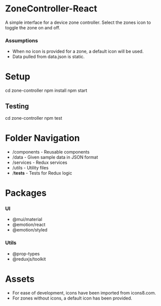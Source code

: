 # ZoneController-React
A simple interface for a device zone controller.
Select the zones icon to toggle the zone on and off.

### Assumptions

- When no icon is provided for a zone, a default icon will be used.
- Data pulled from data.json is static.

# Setup

cd zone-controller
npm install
npm start


## Testing

cd zone-controller
npm test

# Folder Navigation

- /components - Reusable components
- /data - Given sample data in JSON format
- /services - Redux services
- /utils - Utility files
- /__tests__ - Tests for Redux logic

# Packages

### UI

- @mui/material
- @emotion/react
- @emotion/styled

### Utils
- @prop-types
- @reduxjs/toolkit

# Assets

- For ease of development, icons have been imported from icons8.com.
- For zones without icons, a default icon has been provided.